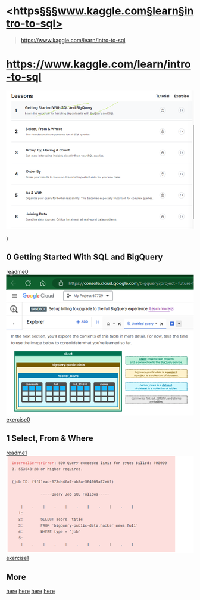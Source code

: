 # <https§§§www.kaggle.com§learn§intro-to-sql>
> <https://www.kaggle.com/learn/intro-to-sql>

# https://www.kaggle.com/learn/intro-to-sql

![alt text](image.png)

)

## 0 Getting Started With SQL and BigQuery
[readme0](./readme0.ipynb)
![alt text](image-1.png)
![alt text](image-2.png)
[exercise0](./exercise0.ipynb)

## 1 Select, From & Where
[readme1](./readme1.ipynb)
![alt text](image-3.png)
[exercise1](./exercise1.ipynb)


## More 

[here](./Group_By_Having_Count.ipynb)
[here](./AsWith.ipynb)
[here](./Joining_Data.ipynb)
[here](./Order_By.ipynb)